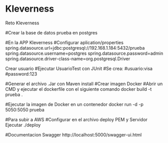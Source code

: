 # Kleverness
Reto Kleverness

#Crear la base de datos prueba en postgres

#En la APP Kleverness
#Configurar aplication/properties
spring.datasource.url=jdbc:postgresql://192.168.1.184:5432/prueba
spring.datasource.username=postgres
spring.datasource.password=admin
spring.datasource.driver-class-name=org.postgresql.Driver

Crear usuario
#Ejecutar UsuarioTest con JUnit
	#Se crea:
	#usuario:visa
	#password:123

#Generar el archivo .Jar con Maven install
#Crear imagen Docker
#Abrir un CMD y ejecutar el dockerfile con el siguiente comando
docker build -t prueba .

#Ejecutar la imagen de Docker en un contenedor
docker run -d -p 5050:5050 prueba

#Para subir a AWS
#Configurar en el archivo deploy PEM y Servidor
Ejecutar ./deploy 

#Documentacion
Swagger
http://localhost:5000/swagger-ui.html

